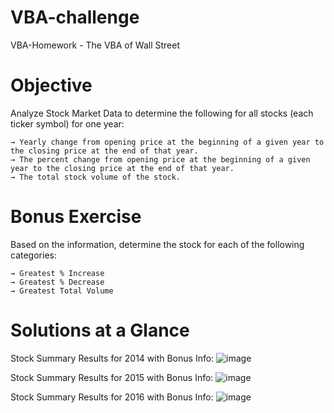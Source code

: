 # VBA-challenge
VBA-Homework - The VBA of Wall Street

# Objective
Analyze Stock Market Data to determine the following for all stocks (each ticker symbol) for one year:

    → Yearly change from opening price at the beginning of a given year to the closing price at the end of that year.
    → The percent change from opening price at the beginning of a given year to the closing price at the end of that year.
    → The total stock volume of the stock.
    
# Bonus Exercise
Based on the information, determine the stock for each of the following categories:

    → Greatest % Increase
    → Greatest % Decrease
    → Greatest Total Volume
    
# Solutions at a Glance
Stock Summary Results for 2014 with Bonus Info:
![image](https://user-images.githubusercontent.com/80739270/113498807-2b3fc600-94c5-11eb-9dd2-588bf39b6b6a.png)

Stock Summary Results for 2015 with Bonus Info:
![image](https://user-images.githubusercontent.com/80739270/113498810-34309780-94c5-11eb-8872-9f7bb29ccabb.png)

Stock Summary Results for 2016 with Bonus Info:
![image](https://user-images.githubusercontent.com/80739270/113498813-3e529600-94c5-11eb-8e63-d2f97cb3e66b.png)
